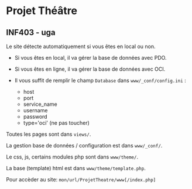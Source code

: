 # Projet Théâtre
## INF403 - uga

Le site détecte automatiquement si vous êtes en local ou non.

* Si vous êtes en local, il va gérer la base de données avec PDO.
* Si vous êtes en ligne, il va gérer la base de données avec OCI.

* Il vous suffit de remplir le champ `Database` dans `www/_conf/config.ini` :
    * host
    * port
    * service_name
    * username
    * password
    * type='oci' (ne pas toucher)

Toutes les pages sont dans `views/`.

La gestion base de données / configuration est dans `www/_conf/`.

Le css, js, certains modules php sont dans `www/theme/`.

La base (template) html est dans `www/theme/template.php`.

Pour accèder au site: `mon/url/ProjetTheatre/www[/index.php]`